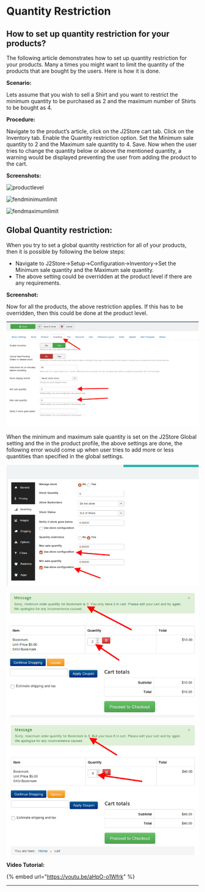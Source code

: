 # Quantity Restriction

## How to set up quantity restriction for your products? <a href="#how-to-set-up-quantity-restriction-for-your-products" id="how-to-set-up-quantity-restriction-for-your-products"></a>

The following article demonstrates how to set up quantity restriction for your products. Many a times you might want to limit the quantity of the products that are bought by the users. Here is how it is done.

**Scenario:**

Lets assume that you wish to sell a Shirt and you want to restrict the minimum quantity to be purchased as 2 and the maximum number of Shirts to be bought as 4.

**Procedure:**

&#x20;Navigate to the product’s article, click on the J2Store cart tab. Click on the Inventory tab. Enable the Quantity restriction option. Set the Minimum sale quantity to 2 and the Maximum sale quantity to 4. Save. Now when the user tries to change the quantity below or above the mentioned quantity, a warning would be displayed preventing the user from adding the product to the cart.

**Screenshots:**

![productlevel](https://raw.githubusercontent.com/j2store/doc-images/master/frequently-asked-questions/frequently-asked-questions/quantity-restrictions/Quantityrestriction\_product\_level.png)

![fendminimumlimit](https://raw.githubusercontent.com/j2store/doc-images/master/frequently-asked-questions/frequently-asked-questions/quantity-restrictions/Quantityrestriction\_frontend\_minimumlimit.png)

![fendmaximumlimit](https://raw.githubusercontent.com/j2store/doc-images/master/frequently-asked-questions/frequently-asked-questions/quantity-restrictions/Quantityrestriction\_frontend\_maximumlimit.png)

## Global Quantity restriction: <a href="#global-quantity-restriction" id="global-quantity-restriction"></a>

When you try to set a global quantity restriction for all of your products, then it is possible by following the below steps:

* Navigate to J2Store->Setup->Configuration->Inventory->Set the Minimum sale quantity and the Maximum sale quantity.
* The above setting could be overridden at the product level if there are any requirements.

**Screenshot:**

&#x20;Now for all the products, the above restriction applies. If this has to be overridden, then this could be done at the product level.

![globalsetting](https://raw.githubusercontent.com/j2store/doc-images/master/frequently-asked-questions/frequently-asked-questions/quantity-restrictions/quantityrestglobalsetting.png)

&#x20;When the minimum and maximum sale quantity is set on the J2Store Global setting and the in the product profile, the above settings are done, the following error would come up when user tries to add more or less quantities than specified in the global settings.

![globalsettingproduct](https://raw.githubusercontent.com/j2store/doc-images/master/frequently-asked-questions/frequently-asked-questions/quantity-restrictions/quantityrestrglobalsettinginproduct.png)

![globalfrontmini](https://raw.githubusercontent.com/j2store/doc-images/master/frequently-asked-questions/frequently-asked-questions/quantity-restrictions/quantityrestglobalfrontmini.png)

![globalfrontmax](https://raw.githubusercontent.com/j2store/doc-images/master/frequently-asked-questions/frequently-asked-questions/quantity-restrictions/quantityrestglobalfrontmax.png)

**Video Tutorial:**

{% embed url="https://youtu.be/aHpO-o1Wfrk" %}

****

